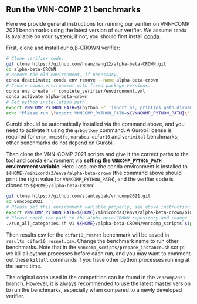 Run the VNN-COMP 21 benchmarks
----------------

Here we provide general instructions for running our verifier on VNN-COMP 2021
benchmarks using the latest version of our verifier.  We assume `conda` is
available on your system; if not, you should first install
[conda](https://docs.conda.io/en/latest/miniconda.html).

First, clone and install our α,β-CROWN verifier:

```bash
# Clone verifier code.
git clone https://github.com/huanzhang12/alpha-beta-CROWN.git
cd alpha-beta-CROWN
# Remove the old environment, if necessary.
conda deactivate; conda env remove --name alpha-beta-crown
# Create conda environment with fixed package versions.
conda env create -f complete_verifier/environment.yml
conda activate alpha-beta-crown
# Get python installation path.
export VNNCOMP_PYTHON_PATH=$(python -c 'import os; print(os.path.dirname(os.path.realpath("/proc/self/exe")))')
echo "Please run \"export VNNCOMP_PYTHON_PATH=${VNNCOMP_PYTHON_PATH}\" before you run vnncomp2021 scripts"
```

Gurobi should be automatically installed via the command above, and you need to
activate it using the `grbgetkey` command.  A Gurobi license is required for
`eran`, `mnistfc`, `marabou-cifar10` and `verivital` benchmarks; other
benchmarks do not depend on Gurobi.

Then clone the VNN-COMP 2021 scripts and give it the correct paths to the tool
and conda environment via **setting the `VNNCOMP_PYTHON_PATH` environment variable**. Here I assume the conda environment is installed to
`${HOME}/miniconda3/envs/alpha-beta-crown` (the command above should print
the right value for `VNNCOMP_PYTHON_PATH`), and the verifier code is cloned to
`${HOME}/alpha-beta-CROWN`:

```bash
git clone https://github.com/stanleybak/vnncomp2021.git
cd vnncomp2021
# Please set this environment variable properly, see above instructions
export VNNCOMP_PYTHON_PATH=${HOME}/miniconda3/envs/alpha-beta-crown/bin
# Please check the path to the alpha-beta-CROWN repository and change it accordingly
./run_all_categories.sh v1 ${HOME}/alpha-beta-CROWN/vnncomp_scripts $(pwd) results_cifar10_resnet.csv cifar10_resnet 0  # Example to run the CIFAR10_ResNet benchmark
```

Then results csv for the `cifar10_resnet` benchmark will be saved in
`results_cifar10_resnet.csv`. Change the benchmark name to run other
benchmarks. Note that in the `vnncomp_scripts/prepare_instance.sh` script we
kill all python processes before each run, and you may want to comment out
these `killall` commands if you have other python processes running at the same
time.

The original code used in the competition can be found in the `vnncomp2021`
branch. However, it is always recommended to use the latest master version to
run the benchmarks, especially when compared to a newly developed verifier.

